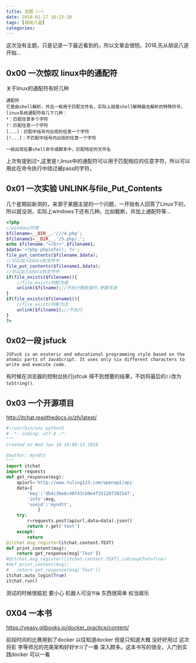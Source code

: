 ```yaml
---
title: 无题（一）
date: 2018-01-17 16:23:10
tags: [胡说八道]
categories:
---
```


<!-- more -->

这次没有主题，只是记录一下最近看到的，所以文章会很短。2018,先从胡说八道开始...

## 0x00 一次惊叹 linux中的通配符

关于linux的通配符有好几种 

```
通配符
它是由shell解析，并且一般用于匹配文件名，实际上就是shell解释器去解析的特殊符号，linux系统通配符有几下几种：
*：匹配任意多个字符
?：匹配任意一个字符
[...]：匹配中括号内出现的任意一个字符
[!...]：不匹配中括号内出现的任意一个字符
 
一般出现在要shell命令或脚本中，匹配特定的文件名
```

上次有提到过`*`,这里是`?`,linux中的通配符可以用于匹配相应的任意字符，所以可以用此在命令执行中绕过被pass的字符。

## 0x01 一次实验 UNLINK与file_Put_Contents

几个星期前新测的，来源于某圈主提的一个问题，一开始有人回答了Linux下的，所以就没测，实际上windows下还有几种。比如截断，并加上通配符等...

```Php
<?php
//windows环境
$filename=__DIR__.'///4.php';
$filename1=__DIR__.'/5.php/.';
echo $filename."</br>".$filename1;
$data='<?php phpinfo(); ?>';
file_put_contents($filename,$data);
//可以加入$data到文件中
file_put_contents($filename1,$data);
//可以加入$data到文件中
if(file_exists($filename)){
	//file_exists判断为是
	unlink($filname);//不执行删除操作,参数无效
}
if(file_exists($filename1)){
	//file_exists判断为否
	unlink($filname1);//不执行
}
?>
```

## 0x02一段 jsfuck

```
JSFuck is an esoteric and educational programming style based on the atomic parts of JavaScript. It uses only six different characters to write and execute code.
```

有时候在浏览器的控制台执行jsfcuk 得不到想要的结果，不妨将最后的`()`改为`toString()`.

## 0x03 一个开源项目

http://itchat.readthedocs.io/zh/latest/

```python
#!/usr/bin/env python3
# -*- coding: utf-8 -*-
"""
Created on Wed Jan 10 16:08:13 2018

@author: myndtt
"""
import itchat
import requests
def get_response(msg):
    apiurl='http://www.tuling123.com/openapi/api'
    data={
        'key':'db4c3be6c40f43cb9e4f33120f302547',
        'info':msg,
        'useid':'myndtt',
            }
    try:
        r=requests.post(apiurl,data=data).json()
        return r.get('text')
    except:
        return
@itchat.msg_register(itchat.content.TEXT)
def print_content(msg):
    return get_response(msg['Text'])
#@itchat.msg_register([itchat.content.TEXT],isGroupChat=True)
#def print_content(msg):
#   return get_response(msg['Text'])
itchat.auto_login(True)
itchat.run()
```

测试的时候很尴尬 要小心 机器人可没`节操` 东西很简单 权当娱乐

## 0X04 一本书

https://yeasy.gitbooks.io/docker_practice/content/

前段时间的比赛用到了docker 以往知道docker 但是只知道大概 没好好用过 这次将彭 李等师兄的完美架构好好`学习`了一番  深入颇多。这本书写的很全，入门到实践docker 可以一看